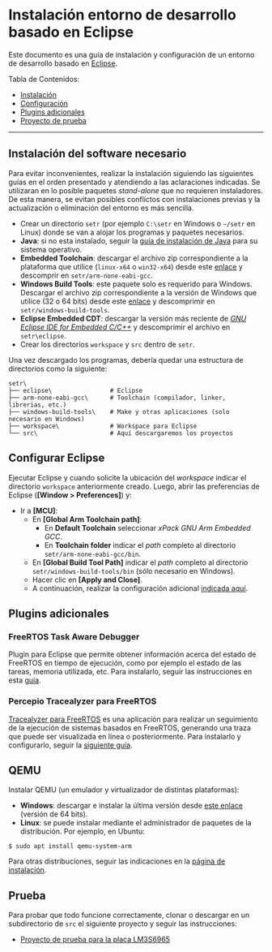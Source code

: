 # Instalación entorno de desarrollo basado en Eclipse

Este documento es una guía de instalación y configuración de un entorno de desarrollo basado en [Eclipse](http://www.eclipse.org).

Tabla de Contenidos:

- [Instalación](#instalacion-del-software-necesario)
- [Configuración](#configurar-eclipse)
- [Plugins adicionales](#plugins-adicionales)
- [Proyecto de prueba](#proyecto-de-prueba)

---

## Instalación del software necesario

Para evitar inconvenientes, realizar la instalación siguiendo las siguientes guías en el orden presentado y atendiendo a las aclaraciones indicadas. Se utilizaran en lo posible paquetes _stand-alone_ que no requieren instaladores. De esta manera, se evitan posibles conflictos con instalaciones previas y la actualización o eliminación del entorno es más sencilla.

- Crear un directorio `setr` (por ejemplo `C:\setr` en Windows o `~/setr` en Linux) donde se van a alojar los programas y paquetes necesarios.
- **Java**: si no esta instalado, seguir la [guía de instalación de Java](https://eclipse-embed-cdt.github.io/plugins/prerequisites/) para su sistema operativo.
- **Embedded Toolchain**: descargar el archivo zip correspondiente a la plataforma que utilice (`linux-x64` o `win32-x64`) desde este [enlace](https://github.com/xpack-dev-tools/arm-none-eabi-gcc-xpack/releases/tag/v10.2.1-1.1) y descomprir en `setr/arm-none-eabi-gcc`.
- **Windows Build Tools**: este paquete solo es requerido para Windows. Descargar el archivo zip correspondiente a la versión de Windows que utilice (32 o 64 bits) desde este [enlace](https://github.com/xpack-dev-tools/windows-build-tools-xpack/releases/tag/v4.2.1-2) y descomprimir en `setr/windows-build-tools`.
- **Eclipse Embedded CDT**: descargar la versión más reciente de [_GNU Eclipse IDE for Embedded C/C++_](https://www.eclipse.org/downloads/packages/) y descomprimir el archivo en `setr\eclipse`.
- Crear los directorios `workspace` y `src` dentro de `setr`.

Una vez descargado los programas, debería quedar una estructura de directorios como la siguiente:
```
setr\
├── eclipse\                # Eclipse 
├── arm-none-eabi-gcc\      # Toolchain (compilador, linker, librerias, etc.)
├── windows-build-tools\    # Make y otras aplicaciones (solo necesario en Windows)
├── workspace\              # Workspace para Eclipse
└── src\                    # Aquí descargaremos los proyectos
```

## Configurar Eclipse

Ejecutar Eclipse y cuando solicite la ubicación del _workspace_ indicar el directorio `workspace` anteriormente creado. Luego, abrir las preferencias de Eclipse (**[Window > Preferences]**) y:

- Ir a **[MCU]**:
  - En **[Global Arm Toolchain path]**:
    - En **Default Toolchain** seleccionar _xPack GNU Arm Embedded GCC_.
    - En **Toolchain folder** indicar el _path_ completo al directorio `setr/arm-none-eabi-gcc/bin`.
  - En **[Global Build Tool Path]** indicar el _path_ completo al directorio `setr/windows-build-tools/bin` (sólo necesario en Windows).
  - Hacer clic en **[Apply and Close]**.
  - A continuación, realizar la configuración adicional [indicada aquí](https://gnu-mcu-eclipse.github.io/eclipse/workspace/preferences).

## Plugins adicionales

### FreeRTOS Task Aware Debugger

Plugin para Eclipse que permite obtener información acerca del estado de FreeRTOS en tiempo de ejecución, como por ejemplo el estado de las tareas, memoria utilizada, etc. Para instalarlo, seguir las instrucciones en esta [guía](eclipse-freertos-tad.md). 

### Percepio Tracealyzer para FreeRTOS

[Tracealyzer para FreeRTOS](https://percepio.com/docs/FreeRTOS/manual/index.html#Tracealyzer_for_FreeRTOS) es una aplicación para realizar un seguimiento de la ejecución de sistemas basados en FreeRTOS, generando una traza que puede ser visualizada en línea o posteriormente. Para instalarlo y configurarlo, seguir la [siguiente guía](eclipse-tracealyzer.md).

## QEMU

Instalar QEMU (un emulador y virtualizador de distintas plataformas):

- **Windows**: descargar e instalar la última versión desde [este enlace](https://qemu.weilnetz.de/w64/) (versión de 64 bits).
- **Linux**: se puede instalar mediante el administrador de paquetes de la distribución. Por ejemplo, en Ubuntu:

```
$ sudo apt install qemu-system-arm 
```

Para otras distribuciones, seguir las indicaciones en la [página de instalación](https://www.qemu.org/download/#linux). 

## Prueba

Para probar que todo funcione correctamente, clonar o descargar en un subdirectorio de `src` el siguiente proyecto y seguir las instrucciones:

- [Proyecto de prueba para la placa LM3S6965](https://github.com/if025-pm-unpsjb/lm3s6965evb-helloworld-makefile)
